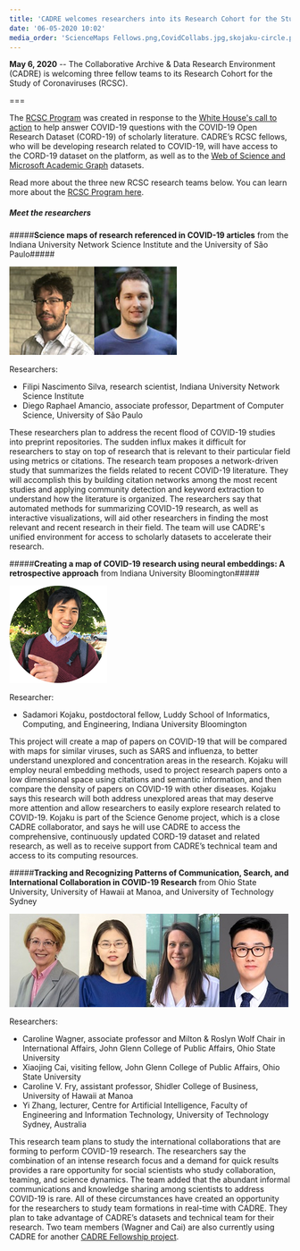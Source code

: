 ```yaml
---
title: 'CADRE welcomes researchers into its Research Cohort for the Study of Coronaviruses'
date: '06-05-2020 10:02'
media_order: 'ScienceMaps Fellows.png,CovidCollabs.jpg,skojaku-circle.png'
---
```


**May 6, 2020** -- The Collaborative Archive & Data Research Environment (CADRE) is welcoming three fellow teams to its Research Cohort for the Study of Coronaviruses (RCSC). 

===

The [RCSC Program](https://cadre.iu.edu/work-with-us/rcsc-program) was created in response to the [White House's call to action](https://www.whitehouse.gov/briefings-statements/call-action-tech-community-new-machine-readable-covid-19-dataset/) to help answer COVID-19 questions with the COVID-19 Open Research Dataset (CORD-19) of scholarly literature. CADRE’s RCSC fellows, who will be developing research related to COVID-19, will have access to the CORD-19 dataset on the platform, as well as to the [Web of Science and Microsoft Academic Graph](https://cadre.iu.edu/about-cadre/available-datasets) datasets. 

Read more about the three new RCSC research teams below. You can learn more about the [RCSC Program here](https://cadre.iu.edu/work-with-us/rcsc-program).

##### Meet the researchers


#####**Science maps of research referenced in COVID-19 articles** from the Indiana University Network Science Institute and the University of São Paulo#####

![Headshots of Filipi Nascimento Silva and Diego Raphael Amancio.](ScienceMaps%20Fellows.png)

Researchers:
* Filipi Nascimento Silva, research scientist, Indiana University Network Science Institute
* Diego Raphael Amancio, associate professor, Department of Computer Science, University of São Paulo

These researchers plan to address the recent flood of COVID-19 studies into preprint repositories. The sudden influx makes it difficult for researchers to stay on top of research that is relevant to their particular field using metrics or citations. The research team proposes a network-driven study that summarizes the fields related to recent COVID-19 literature. They will accomplish this by building citation networks among the most recent studies and applying community detection and keyword extraction to understand how the literature is organized. The researchers say that automated methods for summarizing COVID-19 research, as well as interactive visualizations, will aid other researchers in finding the most relevant and recent research in their field. The team will use CADRE's unified environment for access to scholarly datasets to accelerate their research.

#####**Creating a map of COVID-19 research using neural embeddings: A retrospective approach** from Indiana University Bloomington#####

![A headshot of Sadamori Kojaku.](skojaku-circle.png)

Researcher:
* Sadamori Kojaku, postdoctoral fellow, Luddy School of Informatics, Computing, and Engineering, Indiana University Bloomington

This project will create a map of papers on COVID-19 that will be compared with maps for similar viruses, such as SARS and influenza, to better understand unexplored and concentration areas in the research. Kojaku will employ neural embedding methods, used to project research papers onto a low dimensional space using citations and semantic information, and then compare the density of papers on COVID-19 with other diseases. Kojaku says this research will both address unexplored areas that may deserve more attention and allow researchers to easily explore research related to COVID-19. Kojaku is part of the Science Genome project, which is a close CADRE collaborator, and says he will use CADRE to access the comprehensive, continuously updated CORD-19 dataset and related research, as well as to receive support from CADRE’s technical team and access to its computing resources. 

#####**Tracking and Recognizing Patterns of Communication, Search, and International Collaboration in COVID-19 Research** from Ohio State University, University of Hawaii at Manoa, and University of Technology Sydney

![Headshots of Caroline Wagner, Xiaojing Cai, Caroline V. Fry, and Yi Zhang.](CovidCollabs.jpg)

Researchers:
* Caroline Wagner, associate professor and Milton & Roslyn Wolf Chair in International Affairs, John Glenn College of Public Affairs, Ohio State University
* Xiaojing Cai, visiting fellow, John Glenn College of Public Affairs, Ohio State University
* Caroline V. Fry, assistant professor, Shidler College of Business, University of Hawaii at Manoa
* Yi Zhang, lecturer, Centre for Artificial Intelligence, Faculty of Engineering and Information Technology, University of Technology Sydney, Australia

This research team plans to study the international collaborations that are forming to perform COVID-19 research. The researchers say the combination of an intense research focus and a demand for quick results provides a rare opportunity for social scientists who study collaboration, teaming, and science dynamics. The team added that the abundant informal communications and knowledge sharing among scientists to address COVID-19 is rare. All of these circumstances have created an opportunity for the researchers to study team formations in real-time with CADRE. They plan to take advantage of CADRE’s datasets and technical team for their research. Two team members (Wagner and Cai) are also currently using CADRE for another [CADRE Fellowship project](https://cadre.iu.edu/fellows/assessing-the-rise-of-china-as-a-scientific-nation). 